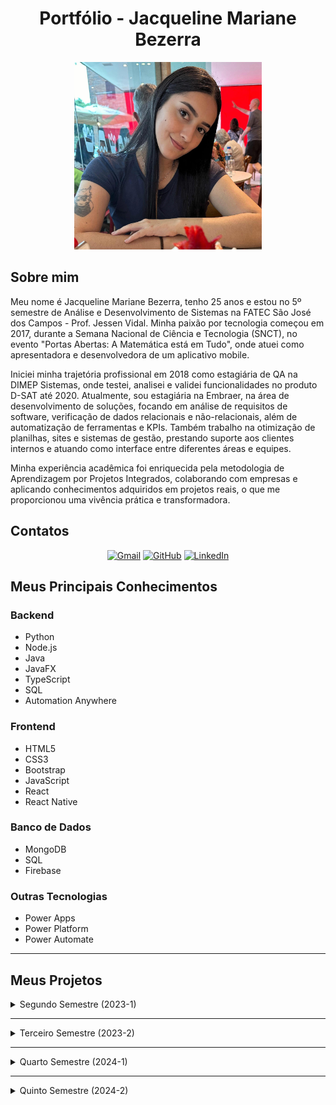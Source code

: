<h1 align="center">Portfólio - Jacqueline Mariane Bezerra </h1>

<div align="center">
<img src="WhatsApp Image 2024-09-16 at 13.36.24.jpeg" alt="Foto de Jacqueline" width="300" height="300">
</div>

## Sobre mim
Meu nome é Jacqueline Mariane Bezerra, tenho 25 anos e estou no 5º semestre de Análise e Desenvolvimento de Sistemas na FATEC São José dos Campos - Prof. Jessen Vidal. Minha paixão por tecnologia começou em 2017, durante a Semana Nacional de Ciência e Tecnologia (SNCT), no evento "Portas Abertas: A Matemática está em Tudo", onde atuei como apresentadora e desenvolvedora de um aplicativo mobile.

Iniciei minha trajetória profissional em 2018 como estagiária de QA na DIMEP Sistemas, onde testei, analisei e validei funcionalidades no produto D-SAT até 2020. Atualmente, sou estagiária na Embraer, na área de desenvolvimento de soluções, focando em análise de requisitos de software, verificação de dados relacionais e não-relacionais, além de automatização de ferramentas e KPIs. Também trabalho na otimização de planilhas, sites e sistemas de gestão, prestando suporte aos clientes internos e atuando como interface entre diferentes áreas e equipes.

Minha experiência acadêmica foi enriquecida pela metodologia de Aprendizagem por Projetos Integrados, colaborando com empresas e aplicando conhecimentos adquiridos em projetos reais, o que me proporcionou uma vivência prática e transformadora.

## Contatos

<p align="center">
<a href="mailto:jacqueline.mrnb@gmail.com"><img src="https://img.shields.io/badge/Gmail-D14836?style=for-the-badge&logo=gmail&logoColor=white" alt="Gmail"></a>
<a href="https://github.com/jxqlnm"><img src="https://img.shields.io/badge/github-black.svg?&style=for-the-badge&logo=github&logoColor=white" alt="GitHub"></a>
<a href="https://www.linkedin.com/in/jacquelinebezerra/"><img src="https://img.shields.io/badge/linkedin-%230077B5.svg?&style=for-the-badge&logo=linkedin&logoColor=white" alt="LinkedIn"></a>
</p>

## Meus Principais Conhecimentos

### Backend
- Python
- Node.js
- Java
- JavaFX
- TypeScript
- SQL
- Automation Anywhere

### Frontend
- HTML5
- CSS3
- Bootstrap
- JavaScript
- React
- React Native

### Banco de Dados
- MongoDB
- SQL
- Firebase

### Outras Tecnologias
- Power Apps
- Power Platform
- Power Automate

---

## Meus Projetos

<details>
  <summary>Segundo Semestre (2023-1)</summary>

  ### API ADS 2º Semestre - Software de Rendimento Escolar - Buzz Tech

  <h2 align="center">VAPT</h2>

  Aplicativo desktop em Java para automatizar o controle de atividades avaliativas de professores em uma escola estadual.

  - **Desafio Proposto:** O docente enfrentava dificuldades no gerenciamento das turmas e no acompanhamento do desempenho dos alunos, devido a um sistema educacional limitado e ineficiente. A proposta era desenvolver um sistema próprio para controle de tarefas, notas e progresso dos alunos.

  - **Solução:** Criamos o VAPT, um sistema desktop onde o professor pode cadastrar turmas, criar tarefas, inserir notas, acompanhar o rendimento da turma e gerar relatórios de desempenho.

  - **Cliente:** FATEC São José dos Campos
  - **Área de atuação:** Educação
  - **Professor responsável:** Giuliano Bertoti

  [GitHub do Projeto](https://github.com/BuzzTech-API/API_ADS_2SEMESTRE_2023.1)

  **Tecnologias utilizadas:**
  - Java
  - JavaFX + Scene Builder
  - MySQL

  **Contribuições pessoais:**
  - Desenvolvimento do CRUD das entidades (como Aluno, Turma, Tarefa).
  - Criação das interfaces gráficas utilizando JavaFX e Scene Builder.
  - Conexão com banco de dados MySQL.
  - Implementação de lógicas para validação dos dados e geração de relatórios.

  **Hard Skills desenvolvidas:**
  - Java (7/10)
  - JavaFX (7/10)
  - MySQL (8/10)

  **Soft Skills desenvolvidas:**
  - **Resiliência:** Superei desafios de entendimento inicial da integração entre backend e banco.
  - **Trabalho em equipe:** Participei ativamente nas definições de regras de negócio e desenvolvimento conjunto das telas.
  - **Organização:** Gerenciei minhas tarefas no Trello, mantendo um fluxo de desenvolvimento claro e organizado.
  - **Comunicação:** Participei de reuniões frequentes para alinhamento de requisitos com a equipe e o cliente.
</details>

---

<details>
  <summary>Terceiro Semestre (2023-2)</summary>

  ### API ADS 3º Semestre - Gestor de Projetos - Mirage Group

  <h2 align="center">Gestor de Projetos</h2>

  Plataforma web para gestão de processos regulatórios da empresa Ionic Health.

  - **Desafio Proposto:** A empresa necessitava de uma solução para centralizar e gerenciar seus processos regulatórios, melhorando rastreabilidade, controle de prazos e geração de evidências.

  - **Solução:** Desenvolvemos um sistema web que permite gerenciar processos, armazenar evidências e acompanhar prazos, com geração de relatórios.

  - **Cliente:** Ionic Health
  - **Área de atuação:** Tecnologia para saúde
  - **Professores responsáveis:** Fernando Massanori e Cláudio de Lima

  [GitHub do Projeto](https://github.com/MirageGroup/API_MirageGroup_3sem)

  **Tecnologias utilizadas:**
  - Node.js
  - TypeScript
  - React
  - MySQL

  **Contribuições pessoais:**
  - Implementação de regras de negócio e validações no backend.
  - Configuração e deploy do backend.
  - Alinhamento dos dados entre frontend e backend.
  - Testes de funcionalidades críticas e controle de integridade dos dados.

  **Hard Skills desenvolvidas:**
  - Node.js (7/10)
  - TypeScript (8/10)
  - React (6/10)
  - MySQL (8/10)

  **Soft Skills desenvolvidas:**
  - **Colaboração:** Trabalhei junto ao responsável pela modelagem do banco para resolver inconsistências e garantir correto fluxo de dados para geração de relatórios.
  - **Comunicação:** Organizei reuniões para discutir problemas críticos na exclusão de dados com dependências e alinhar soluções rapidamente.
  - **Trabalho em equipe:** Atuei garantindo que os dados do backend estivessem alinhados com o que o frontend necessitava, solucionando problemas de integração.
  - **Empatia:** Assumi demandas de revisão de código e testes quando colegas ficaram sobrecarregados.
</details>

---

<details>
  <summary>Quarto Semestre (2024-1)</summary>

  ### API ADS 4º Semestre - Portal de Agendamento de Reuniões - Mirage Group

  <h2 align="center">Orca</h2>

  Portal web para facilitar o agendamento e organização de reuniões, considerando diferentes times e formatos (presencial, online e híbrido).

  - **Desafio Proposto:** A empresa SIATT enfrentava dificuldades no gerenciamento eficiente das agendas de reuniões, impactando na produtividade das equipes.

  - **Solução:** Desenvolvemos um portal web com funcionalidades de agendamento, organização de reuniões e geração de atas automáticas.

  - **Cliente:** SIATT
  - **Área de atuação:** Defesa e Aeroespacial
  - **Professores responsáveis:** Fabiano Sabha e Juliana Pasquini

  [GitHub do Projeto](https://github.com/MirageGroup/API_MirageGroup_4sem)

  **Tecnologias utilizadas:**
  - React
  - TailwindCSS
  - Node.js
  - TypeScript
  - MySQL

  **Contribuições pessoais:**
  - Desenvolvimento das rotas no backend com Node.js.
  - Criação da integração backend ↔ frontend.
  - Criação do banco de dados e modelagem das entidades.
  - Implementação das operações de CRUD de reuniões.

  **Hard Skills desenvolvidas:**
  - TypeScript (8/10)
  - Node.js (8/10)
  - React (7/10)
  - TailwindCSS (6/10)
  - MySQL (9/10)

  **Soft Skills desenvolvidas:**
  - **Resiliência:** Superei a dissolução do grupo inicial após dois colegas trancarem a faculdade e me adaptei rapidamente ao retorno ao grupo anterior.
  - **Adaptação rápida:** Me integrei às demandas do grupo anterior e retomei as atividades de forma produtiva e colaborativa.
  - **Trabalho em equipe:** A sintonia prévia com o grupo facilitou a colaboração, divisão de tarefas e entrega do projeto com alta qualidade.
  - **Empatia:** O acolhimento mútuo foi fundamental para manter um ambiente produtivo, respeitoso e com alto desempenho.

</details>

---

<details>
  <summary>Quinto Semestre (2024-2)</summary>

  ### API ADS 5º Semestre - Aplicativo de Monitoramento Climático - Mirage Group

  <h2 align="center">ClimaMonitor</h2>

  Aplicativo mobile para produtores rurais monitorarem as condições climáticas de seus pontos de plantio, com alertas e gráficos.

  - **Desafio Proposto:** Os produtores rurais enfrentavam dificuldades para acompanhar as variações climáticas e seus impactos nas lavouras, sem acesso a dados consolidados.

  - **Solução:** Criamos um aplicativo mobile que permite cadastrar pontos no mapa e acompanhar gráficos de pluviometria e temperatura, além de emitir alertas sobre situações críticas.

  - **Cliente:** Kersys
  - **Área de atuação:** Agronegócio
  - **Professores responsáveis:** Gerson da Penha e Jean Costa

  [GitHub do Projeto](https://github.com/MirageGroup/API_MirageGroup_5_Semestre)

  **Tecnologias utilizadas:**
  - Node.js
  - TypeScript
  - React Native
  - Firebase

  **Contribuições pessoais:**
  - Desenvolvimento da Navbar e ajustes nos cards da interface.
  - Implementação da funcionalidade de cadastro de pontos via mapa (geolocalização).
  - Criação e ajuste de endpoints no backend em Node.js.
  - Integração com Firebase para armazenamento e notificações.
  - Modelagem dos dados no Firestore, garantindo persistência e integridade.

  **Hard Skills desenvolvidas:**
  - Node.js (8/10)
  - TypeScript (8/10)
  - React Native (8/10)
  - Firebase (7/10)

  **Soft Skills desenvolvidas:**
  - **Trabalho em equipe:** Mantive alinhamento constante com a equipe, facilitando a divisão de tarefas e a integração entre frontend, backend e banco de dados.
  - **Gestão de tempo:** Organizei minha rotina para lidar com o semestre mais desafiador, conciliando o projeto, as matérias e o estágio na Embraer.
  - **Adaptabilidade:** Atuei em frontend, backend e banco de dados, além de me readaptar ao retorno ao grupo anterior, mantendo a produtividade e a entrega de qualidade.
</details>
